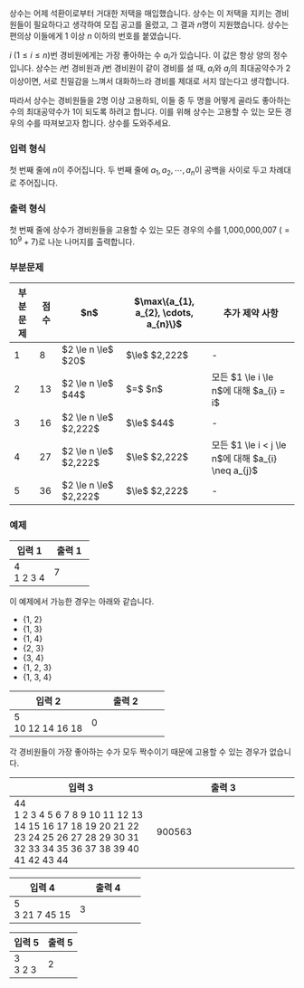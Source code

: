 상수는 어제 석환이로부터 거대한 저택을 매입했습니다. 상수는 이 저택을 지키는 경비원들이 필요하다고 생각하여 모집 공고를 올렸고, 그 결과 $n$명이 지원했습니다. 상수는 편의상 이들에게 1 이상 $n$ 이하의 번호를 붙였습니다. 

$i$ ($1 \le i \le n$)번 경비원에게는 가장 좋아하는 수 $a_{i}$가 있습니다. 이 값은 항상 양의 정수입니다. 상수는 $i$번 경비원과 $j$번 경비원이 같이 경비를 설 때, $a_{i}$와 $a_{j}$의 최대공약수가 2 이상이면, 서로 친밀감을 느껴서 대화하느라 경비를 제대로 서지 않는다고 생각합니다.

따라서 상수는 경비원들을 2명 이상 고용하되, 이들 중 두 명을 어떻게 골라도 좋아하는 수의 최대공약수가 1이 되도록 하려고 합니다. 이를 위해 상수는 고용할 수 있는 모든 경우의 수를 따져보고자 합니다. 상수를 도와주세요.

### 입력 형식

첫 번째 줄에 $n$이 주어집니다. 두 번째 줄에 $a_{1}, a_{2}, \cdots, a_{n}$이 공백을 사이로 두고 차례대로 주어집니다.

### 출력 형식

첫 번째 줄에 상수가 경비원들을 고용할 수 있는 모든 경우의 수를 1,000,000,007 ($= 10^9 + 7$)로 나눈 나머지를 출력합니다.

### 부분문제

<div class='table-responsive'>
<table class='table table-condensed table-bordered'>
<thead>
 <tr>
  <th class="col-sm-1 col-md-1 col-lg-1">부분문제</th>
  <th class="col-sm-1 col-md-1 col-lg-1">점수</th>
  <th class="col-sm-2 col-md-2 col-lg-2">$n$　</th>
  <th class="col-sm-3 col-md-3 col-lg-3">$\max\{a_{1}, a_{2}, \cdots, a_{n}\}$</th>
  <th class="">추가 제약 사항</th>
 </tr>
</thead>
<tbody>
 <tr>
  <td>1</td>
  <td>8</td>
  <td>$2 \le n \le$ $20$</td>
  <td>$\le$ $2,222$</td>
  <td>-</td>
 </tr>
 <tr>
  <td>2</td>
  <td>13</td>
  <td>$2 \le n \le$ $44$</td>
  <td>$=$ $n$</td>
  <td>모든 $1 \le i \le n$에 대해 $a_{i} = i$</td>
 </tr>
 <tr>
  <td>3</td>
  <td>16</td>
  <td>$2 \le n \le$ $2,222$</td>
  <td>$\le$ $44$</td>
  <td>-</td>
 </tr>
 <tr>
  <td>4</td>
  <td>27</td>
  <td>$2 \le n \le$ $2,222$</td>
  <td>$\le$ $2,222$</td>
  <td>모든 $1 \le i < j \le n$에 대해 $a_{i} \neq a_{j}$</td>
 </tr>
 <tr>
  <td>5</td>
  <td>36</td>
  <td>$2 \le n \le$ $2,222$</td>
  <td>$\le$ $2,222$</td>
  <td>-</td>
 </tr>
</tbody>
</table>
</div>

### 예제

<table class='table table-bordered table-condensed'>
 <thead>
  <tr>
   <th style="width: 50%;">입력 1</th>
   <th style="width: 50%;">출력 1</th>
  </tr>
 </thead>
 <tbody>
  <tr>
   <td class="code-font">4<br>1 2 3 4</td>
   <td class="code-font">7</td>
  </tr>
 </tbody>
</table>

이 예제에서 가능한 경우는 아래와 같습니다.

* {1, 2}
* {1, 3}
* {1, 4}
* {2, 3}
* {3, 4}
* {1, 2, 3}
* {1, 3, 4}

<table class='table table-bordered table-condensed'>
 <thead>
  <tr>
   <th style="width: 50%;">입력 2</th>
   <th style="width: 50%;">출력 2</th>
  </tr>
 </thead>
 <tbody>
  <tr>
   <td class="code-font">5<br>10 12 14 16 18</td>
   <td class="code-font">0</td>
  </tr>
 </tbody>
</table>

각 경비원들이 가장 좋아하는 수가 모두 짝수이기 때문에 고용할 수 있는 경우가 없습니다.

<table class='table table-bordered table-condensed'>
 <thead>
  <tr>
   <th style="width: 50%;">입력 3</th>
   <th style="width: 50%;">출력 3</th>
  </tr>
 </thead>
 <tbody>
  <tr>
   <td class="code-font">44<br>1 2 3 4 5 6 7 8 9 10 11 12 13 14 15 16 17 18 19 20 21 22 23 24 25 26 27 28 29 30 31 32 33 34 35 36 37 38 39 40 41 42 43 44</td>
   <td class="code-font">900563</td>
  </tr>
 </tbody>
</table>
	
<table class='table table-bordered table-condensed'>
 <thead>
  <tr>
   <th style="width: 50%;">입력 4</th>
   <th style="width: 50%;">출력 4</th>
  </tr>
 </thead>
 <tbody>
  <tr>
   <td class="code-font">5<br>3 21 7 45 15</td>
   <td class="code-font">3</td>
  </tr>
 </tbody>
</table>
</table>
	
<table class='table table-bordered table-condensed'>
 <thead>
  <tr>
   <th style="width: 50%;">입력 5</th>
   <th style="width: 50%;">출력 5</th>
  </tr>
 </thead>
 <tbody>
  <tr>
   <td class="code-font">3<br>3 2 3</td>
   <td class="code-font">2</td>
  </tr>
 </tbody>
</table>
